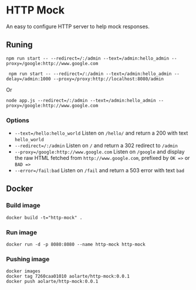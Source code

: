 # HTTP Mock

An easy to configure HTTP server to help mock responses.

## Runing
    
    npm run start -- --redirect=/:/admin --text=/admin:hello_admin --proxy=/google:http://www.google.com

     npm run start -- --redirect=/:/admin --text=/admin:hello_admin --delay=/admin:1000 --proxy=/proxy:http://localhost:8080/admin

Or

    node app.js --redirect=/:/admin --text=/admin:hello_admin --proxy=/google:http://www.google.com

### Options

* `--text=/hello:hello_world` Listen on `/hello/` and return a 200 with text `hello_world`
* `--redirect=/:/admin` Listen on `/` and return a 302 redirect to `/admin`
* `--proxy=/google:http://www.google.com` Listen on `/google` and display the raw HTML fetched from `http://www.google.com`, prefixed by `OK =>` or `BAD =>`
* `--error=/fail:bad` Listen on `/fail` and return a 503 error with text `bad`


## Docker

### Build image

    docker build -t="http-mock" .
    
### Run image

    docker run -d -p 8080:8080 --name http-mock http-mock

### Pushing image

    docker images
    docker tag 7260caa01010 aolarte/http-mock:0.0.1
    docker push aolarte/http-mock:0.0.1

